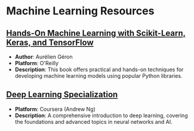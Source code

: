 # Machine Learning Resources

## [Hands-On Machine Learning with Scikit-Learn, Keras, and TensorFlow](https://www.oreilly.com/library/view/hands-on-machine/9781492032632/)
- **Author**: Aurélien Géron
- **Platform**: O'Reilly
- **Description**: This book offers practical and hands-on techniques for developing machine learning models using popular Python libraries.

## [Deep Learning Specialization](https://www.coursera.org/specializations/deep-learning)
- **Platform**: Coursera (Andrew Ng)
- **Description**: A comprehensive introduction to deep learning, covering the foundations and advanced topics in neural networks and AI.
